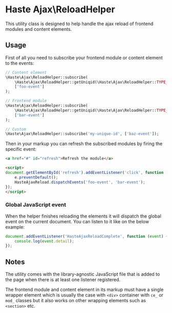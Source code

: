 # Haste Ajax\ReloadHelper

This utility class is designed to help handle the ajax reload of frontend modules and content elements.  


## Usage

First of all you need to subscribe your frontend module or content element to the events: 

```php
// Content element
\Haste\Ajax\ReloadHelper::subscribe(
    \Haste\Ajax\ReloadHelper::getUniqid(\Haste\Ajax\ReloadHelper::TYPE_CONTENT, $this->id),
    ['foo-event']
);

// Frontend module
\Haste\Ajax\ReloadHelper::subscribe(
    \Haste\Ajax\ReloadHelper::getUniqid(\Haste\Ajax\ReloadHelper::TYPE_MODULE, $this->id),
    ['bar-event']
);

// Custom
\Haste\Ajax\ReloadHelper::subscribe('my-unique-id', ['baz-event']);
```

Then in your markup you can refresh the subscribed modules by firing the specific event:

```html
<a href="#" id="refresh">Refresh the module</a>

<script>
document.getElementById('refresh').addEventListener('click', function (e) {
    e.preventDefault();
    HasteAjaxReload.dispatchEvents('foo-event', 'bar-event');
});
</script>
```


### Global JavaScript event

When the helper finishes reloading the elements it will dispatch the global event
on the current document. You can listen to it like on the below example:  

```js
document.addEventListener('HasteAjaxReloadComplete', function (event) {
    console.log(event.detail);
});
```


## Notes

The utility comes with the library-agnostic JavaScript file that is added to the page
when there is at least one listener registered. 

The frontend module and content element in its markup must have a single wrapper element
which is usually the case with `<div>` container with `ce_` or `mod_` classes
but it also works on other wrapping elements such as `<section>` etc.
